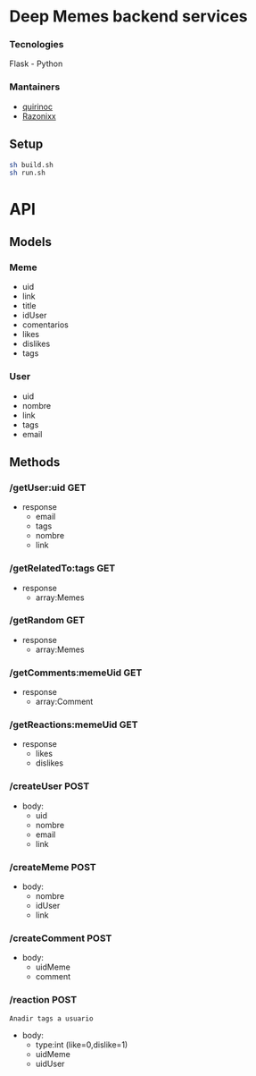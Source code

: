 # Deep Memes backend services

### Tecnologies

Flask - Python

### Mantainers

- [quirinoc](https://github.com/quirinoc)
- [Razonixx](https://github.com/razonixx)

## Setup

```sh
sh build.sh
sh run.sh
```
# API

## Models

### Meme
- uid
- link
- title
- idUser
- comentarios
- likes
- dislikes
- tags

### User
- uid
- nombre
- link
- tags
- email

## Methods

### /getUser:uid GET
- response
  + email
  + tags
  + nombre
  + link

### /getRelatedTo:tags GET
- response
  + array:Memes

### /getRandom GET
- response
  + array:Memes

### /getComments:memeUid GET
- response
  + array:Comment

### /getReactions:memeUid GET
- response
  + likes
  + dislikes

### /createUser POST
- body:
  + uid
  + nombre
  + email
  + link

### /createMeme POST
- body:
  + nombre
  + idUser
  + link

### /createComment POST
- body:
  + uidMeme
  + comment

### /reaction POST
`Anadir tags a usuario`
- body:
  + type:int  (like=0,dislike=1)
  + uidMeme
  + uidUser 
 
